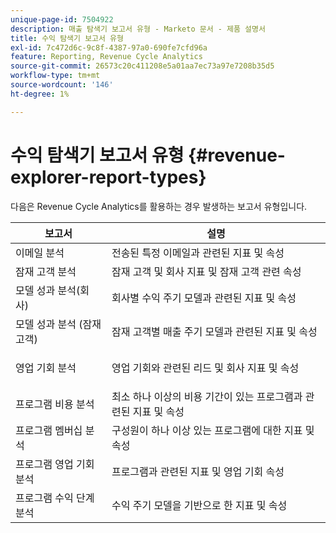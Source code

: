 ```yaml
---
unique-page-id: 7504922
description: 매출 탐색기 보고서 유형 - Marketo 문서 - 제품 설명서
title: 수익 탐색기 보고서 유형
exl-id: 7c472d6c-9c8f-4387-97a0-690fe7cfd96a
feature: Reporting, Revenue Cycle Analytics
source-git-commit: 26573c20c411208e5a01aa7ec73a97e7208b35d5
workflow-type: tm+mt
source-wordcount: '146'
ht-degree: 1%

---
```


# 수익 탐색기 보고서 유형 {#revenue-explorer-report-types}

다음은 Revenue Cycle Analytics를 활용하는 경우 발생하는 보고서 유형입니다.

<table>
 <thead>
  <tr>
   <th>보고서</th>
   <th>설명</th>
  </tr>
 </thead>
 <tbody>
  <tr>
   <td>이메일 분석</td>
   <td>전송된 특정 이메일과 관련된 지표 및 속성</td>
  </tr>
  <tr>
   <td>잠재 고객 분석</td>
   <td>잠재 고객 및 회사 지표 및 잠재 고객 관련 속성</td>
  </tr>
  <tr>
   <td>모델 성과 분석(회사)</td>
   <td>회사별 수익 주기 모델과 관련된 지표 및 속성</td>
  </tr>
  <tr>
   <td>모델 성과 분석 (잠재 고객)</td>
   <td>잠재 고객별 매출 주기 모델과 관련된 지표 및 속성</td>
  </tr>
  <tr>
   <td>영업 기회 분석</td>
   <td><p>영업 기회와 관련된 리드 및 회사 지표 및 속성</p></td>
  </tr>
  <tr>
   <td>프로그램 비용 분석</td>
   <td>최소 하나 이상의 비용 기간이 있는 프로그램과 관련된 지표 및 속성</td>
  </tr>
  <tr>
   <td>프로그램 멤버십 분석</td>
   <td>구성원이 하나 이상 있는 프로그램에 대한 지표 및 속성</td>
  </tr>
  <tr>
   <td>프로그램 영업 기회 분석</td>
   <td>프로그램과 관련된 지표 및 영업 기회 속성</td>
  </tr>
  <tr>
   <td>프로그램 수익 단계 분석</td>
   <td>수익 주기 모델을 기반으로 한 지표 및 속성</td>
  </tr>
 </tbody>
</table>
